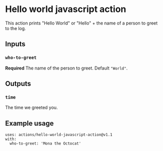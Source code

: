# Hello world javascript action

This action prints "Hello World" or "Hello" + the name of a person to greet to the log.

## Inputs

### `who-to-greet`

**Required** The name of the person to greet. Default `"World"`.

## Outputs

### `time`

The time we greeted you.

## Example usage
```
uses: actions/hello-world-javascript-action@v1.1
with:
  who-to-greet: 'Mona the Octocat'
```
